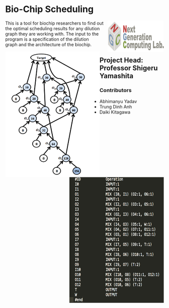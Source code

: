 # Bio-Chip Scheduling
<a href="http://www.ngc.is.ritsumei.ac.jp"><img align="right" width="178" height="100"
     title="NGC logo" src="./NGC_logo.png"></a>

This is a tool for biochip researchers to find out the optimal scheduling results for any dilution graph they are working with. The input to the program is a specification of the dilution graph and the architecture of the biochip.

<img align="left" width="300" height="400" title="Bradford Actual" src="./brad_actual.png">
<img align="right" width="300" height="400" title="Bradford Textual" src="./brad_textual.png">


## Project Head: Professor Shigeru Yamashita

### Contributors
* Abhimanyu Yadav
* Trung Dinh Anh
* Daiki Kitagawa
